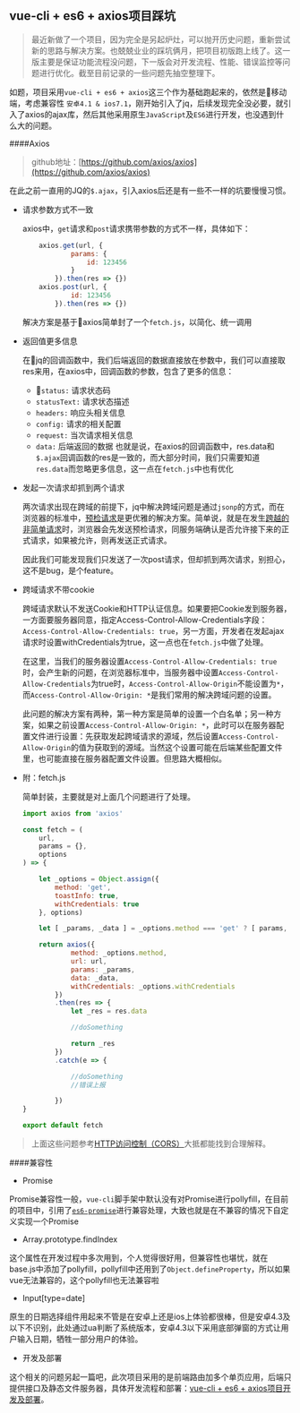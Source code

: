 ## vue-cli + es6 + axios项目踩坑

> 最近新做了一个项目，因为完全是另起炉灶，可以抛开历史问题，重新尝试新的思路与解决方案。也兢兢业业的踩坑俩月，把项目初版跑上线了。这一版主要是保证功能流程没问题，下一版会对开发流程、性能、错误监控等问题进行优化。截至目前记录的一些问题先抽空整理下。

如题，项目采用`vue-cli + es6 + axios`这三个作为基础跑起来的，依然是移动端，考虑兼容性 `安卓4.1 & ios7.1`，刚开始引入了jq，后续发现完全没必要，就引入了axios的ajax库，然后其他采用原生`JavaScript`及`ES6`进行开发，也没遇到什么大的问题。

####Axios

> github地址：[https://github.com/axios/axios](https://github.com/axios/axios)

在此之前一直用的JQ的`$.ajax`，引入axios后还是有一些不一样的坑要慢慢习惯。

* 请求参数方式不一致

    axios中，`get`请求和`post`请求携带参数的方式不一样，具体如下：

    ```javascript
        axios.get(url, {
                params: {
                    id: 123456
                }
            }).then(res => {})
        axios.post(url, {
                id: 123456
            }).then(res => {})
    ```
    解决方案是基于axios简单封了一个`fetch.js`，以简化、统一调用

* 返回值更多信息

    在jq的回调函数中，我们后端返回的数据直接放在参数中，我们可以直接取res来用，在axios中，回调函数的参数，包含了更多的信息：
    * `status:` 请求状态码
    * `statusText:` 请求状态描述
    * `headers:` 响应头相关信息
    * `config:` 请求的相关配置
    * `request:` 当次请求相关信息
    * `data:` 后端返回的数据
    也就是说，在axios的回调函数中，res.data和`$.ajax`回调函数的res是一致的，而大部分时间，我们只需要知道`res.data`而忽略更多信息，这一点在`fetch.js`中也有优化

* 发起一次请求却抓到两个请求

    两次请求出现在跨域的前提下，jq中解决跨域问题是通过`jsonp`的方式，而在浏览器的标准中，[预检请求](https://developer.mozilla.org/zh-CN/docs/Web/HTTP/Methods/OPTIONS)是更优雅的解决方案。简单说，就是在发生[跨越的非简单请求](http://www.ruanyifeng.com/blog/2016/04/cors.html)时，浏览器会先发送预检请求，同服务端确认是否允许接下来的正式请求，如果被允许，则再发送正式请求。

    因此我们可能发现我们只发送了一次post请求，但却抓到两次请求，别担心，这不是bug，是个feature。

* 跨域请求不带cookie

    跨域请求默认不发送Cookie和HTTP认证信息。如果要把Cookie发到服务器，一方面要服务器同意，指定Access-Control-Allow-Credentials字段：`Access-Control-Allow-Credentials: true`，另一方面，开发者在发起ajax请求时设置withCredentials为true，这一点也在`fetch.js`中做了处理。

    在这里，当我们的服务器设置`Access-Control-Allow-Credentials: true`时，会产生新的问题，在浏览器标准中，当服务器中设置`Access-Control-Allow-Credentials`为true时，`Access-Control-Allow-Origin`不能设置为`*`，而`Access-Control-Allow-Origin: *`是我们常用的解决跨域问题的设置。

    此问题的解决方案有两种，第一种方案是简单的设置一个白名单；另一种方案，如果之前设置`Access-Control-Allow-Origin: *`，此时可以在服务器配置文件进行设置：先获取发起跨域请求的源域，然后设置`Access-Control-Allow-Origin`的值为获取到的源域。当然这个设置可能在后端某些配置文件里，也可能直接在服务器配置文件设置。但思路大概相似。

* 附：fetch.js

    简单封装，主要就是对上面几个问题进行了处理。

    ```javascript
    import axios from 'axios'

    const fetch = (
        url, 
        params = {},
        options
    ) => {

        let _options = Object.assign({
            method: 'get',
            toastInfo: true,
            withCredentials: true
        }, options)

        let [ _params, _data ] = _options.method === 'get' ? [ params, ''] : [ '', params]

        return axios({
                method: _options.method,
                url: url,
                params: _params,
                data: _data,
                withCredentials: _options.withCredentials
            })
            .then(res => {
                let _res = res.data

                //doSomething

                return _res
            })
            .catch(e => {

                //doSomething
                //错误上报

            })
    }

    export default fetch
    ```

> 上面这些问题参考[HTTP访问控制（CORS）](https://developer.mozilla.org/zh-CN/docs/Web/HTTP/Access_control_CORS)大抵都能找到合理解释。

####兼容性

* Promise

Promise兼容性一般，`vue-cli`脚手架中默认没有对Promise进行pollyfill，在目前的项目中，引用了[`es6-promise`](https://github.com/stefanpenner/es6-promise)进行兼容处理，大致也就是在不兼容的情况下自定义实现一个Promise

* Array.prototype.findIndex

这个属性在开发过程中多次用到，个人觉得很好用，但兼容性也堪忧，就在base.js中添加了pollyfill，pollyfill中还用到了`Object.defineProperty`，所以如果vue无法兼容的，这个pollyfill也无法兼容啦

* Input[type=date]

原生的日期选择组件用起来不管是在安卓上还是ios上体验都很棒，但是安卓4.3及以下不识别，此处通过ua判断了系统版本，安卓4.3以下采用底部弹窗的方式让用户输入日期，牺牲一部分用户的体验。

* 开发及部署

这个相关的问题另起一篇吧，此次项目采用的是前端路由加多个单页应用，后端只提供接口及静态文件服务器，具体开发流程和部署：[vue-cli + es6 + axios项目开发及部署](chapter7/section2.html)。
